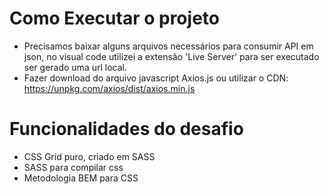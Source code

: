 # Como Executar o projeto
- Precisamos baixar alguns arquivos necessários para consumir API em json, no visual code utilizei a extensão 'Live Server' para ser executado ser gerado uma url local.
- Fazer download do arquivo javascript Axios.js ou utilizar o CDN: https://unpkg.com/axios/dist/axios.min.js


# Funcionalidades do desafio
- CSS Grid puro, criado em SASS
- SASS para compilar css
- Metodologia BEM para CSS